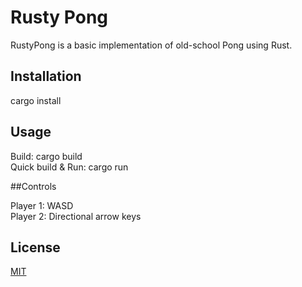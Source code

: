 # Rusty Pong

RustyPong is a basic implementation of old-school Pong using Rust.

## Installation

cargo install

## Usage

Build: cargo build  
Quick build & Run: cargo run  

##Controls

Player 1: WASD  
Player 2: Directional arrow keys  

## License
[MIT](https://choosealicense.com/licenses/mit/)

